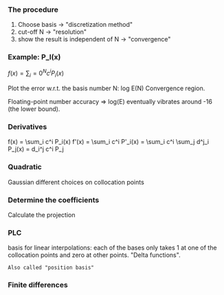 ### The procedure
1. Choose basis -> "discretization method"
2. cut-off N -> "resolution"
3. show the result is independent of N -> "convergence"

### Example: P_l(x)
$f(x) = \sum_i=0^N c^i P_i(x)$

Plot the error w.r.t. the basis number N: log E(N)
Convergence region.

Floating-point number accuracy => log(E) eventually vibrates around -16 (the lower bound).

### Derivatives
f(x) = \sum_i c^i P_i(x)
f'(x) = \sum_i c^i P'_i(x) = \sum_i c^i \sum_j d^j_i P_j(x) = d_i^j c^i P_j

### Quadratic
Gaussian
    different choices on collocation points

### Determine the coefficients
Calculate the projection

### PLC
basis for linear interpolations:
    each of the bases only takes 1 at one of the collocation points and zero at other points. "Delta functions".

    Also called "position basis"

### Finite differences
